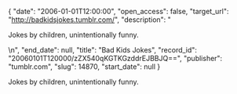 {
  "date": "2006-01-01T12:00:00", 
  "open_access": false, 
  "target_url": "http://badkidsjokes.tumblr.com/", 
  "description": "<p>Jokes by children, unintentionally funny.</p>\n", 
  "end_date": null, 
  "title": "Bad Kids Jokes", 
  "record_id": "20060101T120000/zZX540qKGTKGzddrEJBBJQ==", 
  "publisher": "tumblr.com", 
  "slug": 14870, 
  "start_date": null
}

<p>Jokes by children, unintentionally funny.</p>

